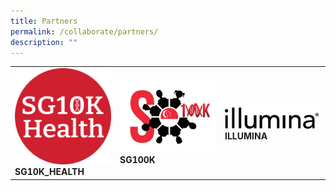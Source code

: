 ```yaml
---
title: Partners
permalink: /collaborate/partners/
description: ""
---
```

<table>
	<tbody>
		<tr>
			<td style="width:33%">
				<img src="/images/Collaborate/Partners/sg10k-health.png">
				<b>SG10K_HEALTH</b>
			</td>
			<td style="width:33%">
				<img src="/images/Collaborate/Partners/sg100k-logo.png">
				<b>SG100K</b>
			</td>
			<td style="width:33%">
				<img src="/images/Collaborate/Partners/ilmn_logo_2021_bw.png">
				<b>ILLUMINA</b>
			</td>
		</tr>
	</tbody>
</table>